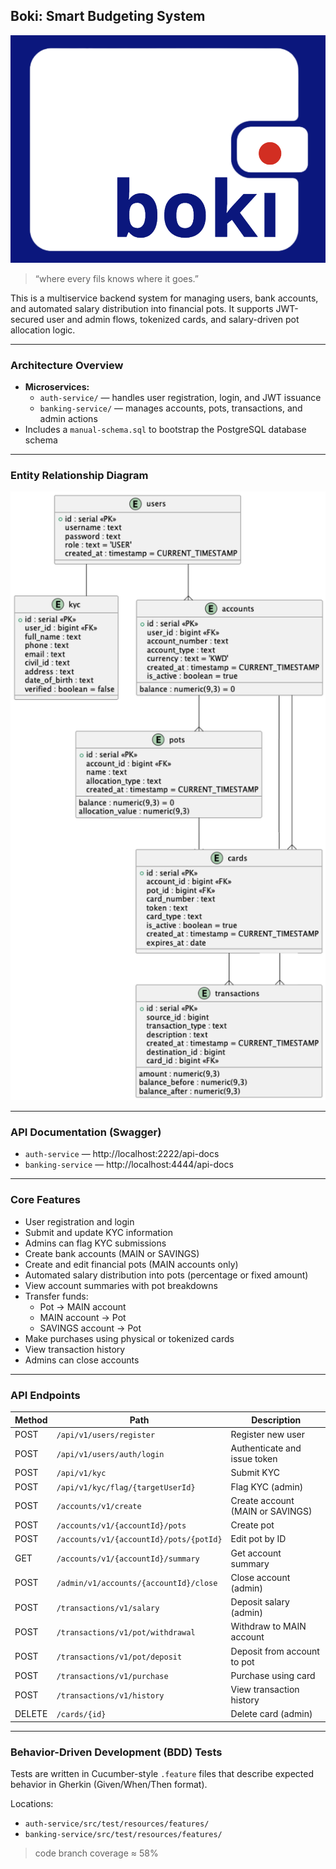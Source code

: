 ## Boki: Smart Budgeting System
![logo](assets/logo.png)
> “where every fils knows where it goes.”

This is a multiservice backend system for managing users, bank accounts, and automated salary distribution into financial pots. It supports JWT-secured user and admin flows, tokenized cards, and salary-driven pot allocation logic.

---

### Architecture Overview

- **Microservices:**
  - `auth-service/` — handles user registration, login, and JWT issuance
  - `banking-service/` — manages accounts, pots, transactions, and admin actions
- Includes a `manual-schema.sql` to bootstrap the PostgreSQL database schema

---

### Entity Relationship Diagram

![ERD](assets/erd_final.png)

---

### API Documentation (Swagger)

- `auth-service` — http://localhost:2222/api-docs
- `banking-service` — http://localhost:4444/api-docs

---

### Core Features

- User registration and login
- Submit and update KYC information
- Admins can flag KYC submissions
- Create bank accounts (MAIN or SAVINGS)
- Create and edit financial pots (MAIN accounts only)
- Automated salary distribution into pots (percentage or fixed amount)
- View account summaries with pot breakdowns
- Transfer funds:
  - Pot → MAIN account
  - MAIN account → Pot
  - SAVINGS account → Pot
- Make purchases using physical or tokenized cards
- View transaction history
- Admins can close accounts

---

### API Endpoints

| Method | Path                                    | Description                      |
|--------|-----------------------------------------|----------------------------------|
| POST   | `/api/v1/users/register`                | Register new user                |
| POST   | `/api/v1/users/auth/login`              | Authenticate and issue token     |
| POST   | `/api/v1/kyc`                           | Submit KYC                       |
| POST   | `/api/v1/kyc/flag/{targetUserId}`       | Flag KYC (admin)                 |
| POST   | `/accounts/v1/create`                   | Create account (MAIN or SAVINGS) |
| POST   | `/accounts/v1/{accountId}/pots`         | Create pot                       |
| POST   | `/accounts/v1/{accountId}/pots/{potId}` | Edit pot by ID                   |
| GET    | `/accounts/v1/{accountId}/summary`      | Get account summary              |
| POST   | `/admin/v1/accounts/{accountId}/close`  | Close account (admin)            |
| POST   | `/transactions/v1/salary`               | Deposit salary (admin)           |
| POST   | `/transactions/v1/pot/withdrawal`       | Withdraw to MAIN account         |
| POST   | `/transactions/v1/pot/deposit`          | Deposit from account to pot      |
| POST   | `/transactions/v1/purchase`             | Purchase using card              |
| POST   | `/transactions/v1/history`              | View transaction history         |
| DELETE | `/cards/{id}`                           | Delete card (admin)              |

---

### Behavior-Driven Development (BDD) Tests

Tests are written in Cucumber-style `.feature` files that describe expected behavior in Gherkin (Given/When/Then format).

Locations:
- `auth-service/src/test/resources/features/`
- `banking-service/src/test/resources/features/`

> code branch coverage ≈ 58%
